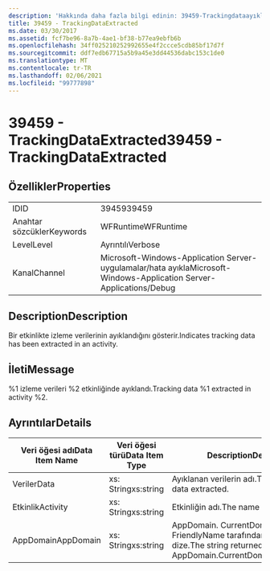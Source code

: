 ```yaml
---
description: 'Hakkında daha fazla bilgi edinin: 39459-Trackingdataayıklanmış'
title: 39459 - TrackingDataExtracted
ms.date: 03/30/2017
ms.assetid: fcf7be96-8a7b-4ae1-bf38-b77ea9ebfb6b
ms.openlocfilehash: 34ff025210252992655e4f2ccce5cdb85bf17d7f
ms.sourcegitcommit: ddf7edb67715a5b9a45e3dd44536dabc153c1de0
ms.translationtype: MT
ms.contentlocale: tr-TR
ms.lasthandoff: 02/06/2021
ms.locfileid: "99777898"
---
```

# <a name="39459---trackingdataextracted"></a><span data-ttu-id="cf4c3-103">39459 - TrackingDataExtracted</span><span class="sxs-lookup"><span data-stu-id="cf4c3-103">39459 - TrackingDataExtracted</span></span>

## <a name="properties"></a><span data-ttu-id="cf4c3-104">Özellikler</span><span class="sxs-lookup"><span data-stu-id="cf4c3-104">Properties</span></span>  
  
|||  
|-|-|  
|<span data-ttu-id="cf4c3-105">ID</span><span class="sxs-lookup"><span data-stu-id="cf4c3-105">ID</span></span>|<span data-ttu-id="cf4c3-106">39459</span><span class="sxs-lookup"><span data-stu-id="cf4c3-106">39459</span></span>|  
|<span data-ttu-id="cf4c3-107">Anahtar sözcükler</span><span class="sxs-lookup"><span data-stu-id="cf4c3-107">Keywords</span></span>|<span data-ttu-id="cf4c3-108">WFRuntime</span><span class="sxs-lookup"><span data-stu-id="cf4c3-108">WFRuntime</span></span>|  
|<span data-ttu-id="cf4c3-109">Level</span><span class="sxs-lookup"><span data-stu-id="cf4c3-109">Level</span></span>|<span data-ttu-id="cf4c3-110">Ayrıntılı</span><span class="sxs-lookup"><span data-stu-id="cf4c3-110">Verbose</span></span>|  
|<span data-ttu-id="cf4c3-111">Kanal</span><span class="sxs-lookup"><span data-stu-id="cf4c3-111">Channel</span></span>|<span data-ttu-id="cf4c3-112">Microsoft-Windows-Application Server-uygulamalar/hata ayıkla</span><span class="sxs-lookup"><span data-stu-id="cf4c3-112">Microsoft-Windows-Application Server-Applications/Debug</span></span>|  
  
## <a name="description"></a><span data-ttu-id="cf4c3-113">Description</span><span class="sxs-lookup"><span data-stu-id="cf4c3-113">Description</span></span>  

 <span data-ttu-id="cf4c3-114">Bir etkinlikte izleme verilerinin ayıklandığını gösterir.</span><span class="sxs-lookup"><span data-stu-id="cf4c3-114">Indicates tracking data has been extracted in an activity.</span></span>  
  
## <a name="message"></a><span data-ttu-id="cf4c3-115">İleti</span><span class="sxs-lookup"><span data-stu-id="cf4c3-115">Message</span></span>  

 <span data-ttu-id="cf4c3-116">%1 izleme verileri %2 etkinliğinde ayıklandı.</span><span class="sxs-lookup"><span data-stu-id="cf4c3-116">Tracking data %1 extracted in activity %2.</span></span>  
  
## <a name="details"></a><span data-ttu-id="cf4c3-117">Ayrıntılar</span><span class="sxs-lookup"><span data-stu-id="cf4c3-117">Details</span></span>  
  
|<span data-ttu-id="cf4c3-118">Veri öğesi adı</span><span class="sxs-lookup"><span data-stu-id="cf4c3-118">Data Item Name</span></span>|<span data-ttu-id="cf4c3-119">Veri öğesi türü</span><span class="sxs-lookup"><span data-stu-id="cf4c3-119">Data Item Type</span></span>|<span data-ttu-id="cf4c3-120">Description</span><span class="sxs-lookup"><span data-stu-id="cf4c3-120">Description</span></span>|  
|--------------------|--------------------|-----------------|  
|<span data-ttu-id="cf4c3-121">Veriler</span><span class="sxs-lookup"><span data-stu-id="cf4c3-121">Data</span></span>|<span data-ttu-id="cf4c3-122">xs: String</span><span class="sxs-lookup"><span data-stu-id="cf4c3-122">xs:string</span></span>|<span data-ttu-id="cf4c3-123">Ayıklanan verilerin adı.</span><span class="sxs-lookup"><span data-stu-id="cf4c3-123">The name of the data extracted.</span></span>|  
|<span data-ttu-id="cf4c3-124">Etkinlik</span><span class="sxs-lookup"><span data-stu-id="cf4c3-124">Activity</span></span>|<span data-ttu-id="cf4c3-125">xs: String</span><span class="sxs-lookup"><span data-stu-id="cf4c3-125">xs:string</span></span>|<span data-ttu-id="cf4c3-126">Etkinliğin adı.</span><span class="sxs-lookup"><span data-stu-id="cf4c3-126">The name of the activity.</span></span>|  
|<span data-ttu-id="cf4c3-127">AppDomain</span><span class="sxs-lookup"><span data-stu-id="cf4c3-127">AppDomain</span></span>|<span data-ttu-id="cf4c3-128">xs: String</span><span class="sxs-lookup"><span data-stu-id="cf4c3-128">xs:string</span></span>|<span data-ttu-id="cf4c3-129">AppDomain. CurrentDomain. FriendlyName tarafından döndürülen dize.</span><span class="sxs-lookup"><span data-stu-id="cf4c3-129">The string returned by AppDomain.CurrentDomain.FriendlyName.</span></span>|
